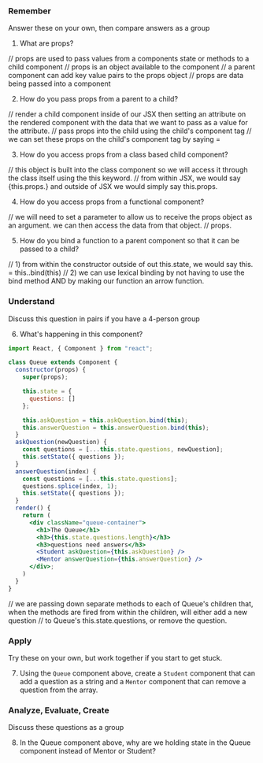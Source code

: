 ### Remember

Answer these on your own, then compare answers as a group

1.  What are props?

  // props are used to pass values from a components state or methods to a child component
  // props is an object available to the component
  // a parent component can add key value pairs to the props object
  // props are data being passed into a component

2.  How do you pass props from a parent to a child?

  // render a child component inside of our JSX then setting an attribute on the rendered component with the data that we want to pass as a value for the attribute.
  // pass props into the child using the child's component tag
  // we can set these props on the child's component tag by saying <whatever property name>=<hardcoded date OR a reference to existing data using curly brackets>

3.  How do you access props from a class based child component?

  // this object is built into the class component so we will access it through the class itself using the this keyword.
  // from within JSX, we would say {this.props.<prop name>} and outside of JSX we would simply say this.props.<prop name>

4.  How do you access props from a functional component?

  // we will need to set a parameter to allow us to receive the props object as an argument. we can then access the data from that object.
  // props.<prop name>

5.  How do you bind a function to a parent component so that it can be passed to a child?

  // 1) from within the constructor outside of out this.state, we would say this.<function name> = this.<function name>.bind(this)
  // 2) we can use lexical binding by not having to use the bind method AND by making our function an arrow function.

### Understand

Discuss this question in pairs if you have a 4-person group

6.  What's happening in this component?

```jsx
import React, { Component } from "react";

class Queue extends Component {
  constructor(props) {
    super(props);

    this.state = {
      questions: []
    };

    this.askQuestion = this.askQuestion.bind(this);
    this.answerQuestion = this.answerQuestion.bind(this);
  }
  askQuestion(newQuestion) {
    const questions = [...this.state.questions, newQuestion];
    this.setState({ questions });
  }
  answerQuestion(index) {
    const questions = [...this.state.questions];
    questions.splice(index, 1);
    this.setState({ questions });
  }
  render() {
    return (
      <div className="queue-container">
        <h1>The Queue</h1>
        <h3>{this.state.questions.length}</h3>
        <h3>questions need answers</h3>
        <Student askQuestion={this.askQuestion} />
        <Mentor answerQuestion={this.answerQuestion} />
      </div>;
    )
  }
}
```

  // we are passing down separate methods to each of Queue's children that, when the methods are fired from within the children, will either add a new question
  // to Queue's this.state.questions, or remove the question.

### Apply

Try these on your own, but work together if you start to get stuck.

7.  Using the `Queue` component above, create a `Student` component that can add a question as a string and a `Mentor` component that can remove a question from the array.

### Analyze, Evaluate, Create

Discuss these questions as a group

8.  In the Queue component above, why are we holding state in the Queue component instead of Mentor or Student?
